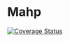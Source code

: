 # Mahp

[![Coverage Status](https://coveralls.io/repos/github/l2silver/mahp/badge.svg?branch=master)](https://coveralls.io/github/l2silver/mahp?branch=master)

